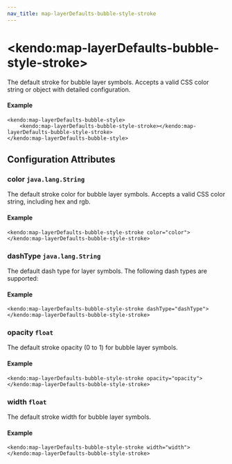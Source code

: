 ```yaml
---
nav_title: map-layerDefaults-bubble-style-stroke
---
```


# \<kendo:map-layerDefaults-bubble-style-stroke\>

The default stroke for bubble layer symbols.
Accepts a valid CSS color string or object with detailed configuration.

#### Example
    <kendo:map-layerDefaults-bubble-style>
        <kendo:map-layerDefaults-bubble-style-stroke></kendo:map-layerDefaults-bubble-style-stroke>
    </kendo:map-layerDefaults-bubble-style>

## Configuration Attributes

### color `java.lang.String`

The default stroke color for bubble layer symbols.
Accepts a valid CSS color string, including hex and rgb.

#### Example
    <kendo:map-layerDefaults-bubble-style-stroke color="color">
    </kendo:map-layerDefaults-bubble-style-stroke>

### dashType `java.lang.String`

The default dash type for layer symbols.
The following dash types are supported:

#### Example
    <kendo:map-layerDefaults-bubble-style-stroke dashType="dashType">
    </kendo:map-layerDefaults-bubble-style-stroke>

### opacity `float`

The default stroke opacity (0 to 1) for bubble layer symbols.

#### Example
    <kendo:map-layerDefaults-bubble-style-stroke opacity="opacity">
    </kendo:map-layerDefaults-bubble-style-stroke>

### width `float`

The default stroke width for bubble layer symbols.

#### Example
    <kendo:map-layerDefaults-bubble-style-stroke width="width">
    </kendo:map-layerDefaults-bubble-style-stroke>

